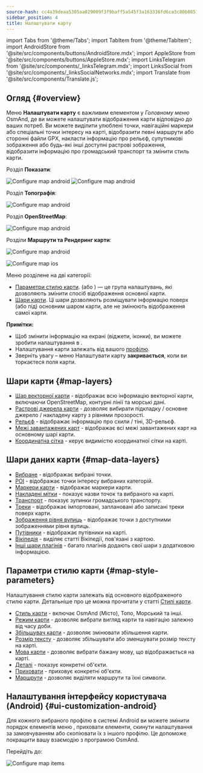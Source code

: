 ```yaml
---
source-hash: cc4a39deaa5305aa029009f3f9baff5a545f3a163336fd6ca3c80b085166c351
sidebar_position: 4
title: Налаштувати карту
---
```

import Tabs from '@theme/Tabs';
import TabItem from '@theme/TabItem';
import AndroidStore from '@site/src/components/buttons/AndroidStore.mdx';
import AppleStore from '@site/src/components/buttons/AppleStore.mdx';
import LinksTelegram from '@site/src/components/_linksTelegram.mdx';
import LinksSocial from '@site/src/components/_linksSocialNetworks.mdx';
import Translate from '@site/src/components/Translate.js';



## Огляд {#overview}

Меню **Налаштувати карту** є важливим елементом у *Головному меню* OsmAnd, де ви можете налаштувати відображення карти відповідно до ваших потреб. Ви можете виділити улюблені точки, навігаційні маркери або спеціальні точки інтересу на карті, відобразити певні маршрути або сторонні файли GPX, накласти інформацію про рельєф, супутникові зображення або будь-які інші доступні растрові зображення, відобразити інформацію про громадський транспорт та змінити стиль карти.

<Tabs groupId="operating-systems" queryString="current-os">

<TabItem value="android" label="Android">

Розділ **Показати**:

![Configure map android](@site/static/img/map/configure_map_show1_andr.png) ![Configure map android](@site/static/img/map/configure_map_show2_andr.png)

Розділ **Топографія**:

![Configure map android](@site/static/img/map/configure_map_topography_andr.png)

Розділ **OpenStreetMap**:

![Configure map android](@site/static/img/map/configure_map_osm_andr.png)

Розділи **Маршрути та Рендеринг карти**:

![Configure map android](@site/static/img/map/configure_map_routes&Map_rendering_andr.png)

</TabItem>

<TabItem value="ios" label="iOS">

![Configure map ios](@site/static/img/map/configure-map-ios.png)

</TabItem>

</Tabs>


Меню **<Translate android="true" ids="configure_map"/>** розділене на дві категорії:

- [Параметри стилю карти](#map-style-parameters). **<Translate android="true" ids="map_widget_map_rendering"/>** (або **<Translate ios="true" ids="map_widget_renderer"/>**) — це група налаштувань, які дозволяють змінити спосіб відображення основної карти.
- [Шари карти](#map-layers). Ці шари дозволяють розміщувати інформацію поверх (або під) основним шаром карти, але не змінюють відображення самої карти.

**Примітки:**

- Щоб змінити інформацію на екрані (віджети, іконки), ви можете зробити налаштування в [<Translate android="true" ids="layer_map_appearance"/>](../widgets/index.md).
- Налаштування карти залежать від вашого [профілю](../personal/profiles.md).
- Зверніть увагу – меню Налаштувати карту **закривається**, коли ви торкаєтеся поля карти.

## Шари карти {#map-layers}

- [Шар векторної карти](../map/vector-maps.md) - відображає всю інформацію векторної карти, включаючи OpenStreetMap, контурні лінії та морські дані.
- [Растрові джерела карти](../map/raster-maps.md#select-raster-maps) - дозволяє вибирати підкладку / основне джерело / накладену карту з рівнями прозорості.
- [Рельєф](../plugins/topography.md#hillshade-slope-and-altitude-layers) - відображає інформацію про схили / тіні, 3D-рельєф.
- [Межі завантажених карт](../map/vector-maps.md#show-borders) - відображає всі межі завантажених карт на основному шарі карти.
- [Координатна сітка](../map/vector-maps.md#coordinates-grid) - керує видимістю координатної сітки на карті.

## Шари даних карти {#map-data-layers}

- [Вибране](../map/point-layers-on-map.md) - відображає вибрані точки.
- [POI](../map/point-layers-on-map.md) - відображає точки інтересу вибраних категорій.
- [Маркери карти](../map/point-layers-on-map.md) - відображає маркери карти.
- [Накладені мітки](../map/point-layers-on-map.md) - показує назви точок та вибраного на карті.
- [Транспорт](../map/vector-maps.md#transport) - показує зупинки громадського транспорту.
- [Треки](../map/tracks/index.md) - відображає імпортовані, заплановані або записані треки поверх карти.
- [Зображення рівня вулиць](../plugins/mapillary.md#map-layer) - відображає точки з доступними зображеннями рівня вулиць.
- [Путівники](../plan-route/travel-guides.md) - відображає путівники на карті.
- [Вікіпедія](../plugins/wikipedia.md) - виділяє статті Вікіпедії, пов'язані з картою.
- [Інші шари плагінів](../plugins/index.md#configure-plugin) - багато плагінів додають свої шари з додатковою інформацією.

## Параметри стилю карти {#map-style-parameters}

Налаштування стилю карти залежать від основного відображеного стилю карти. Детальніше про це можна прочитати у статті [Стилі карти](../map/vector-maps).

- [Стиль карти](../map/vector-maps.md#default-map-styles) - включає OsmAnd (Місто), Топо, Морський та інші.
- [Режим карти](../map/vector-maps.md#map-mode) - дозволяє вибрати вигляд карти та навігацію залежно від часу доби.
- [Збільшувач карти](../map/vector-maps.md#map-magnifier) - дозволяє змінювати збільшення карти.
- [Розмір тексту](../map/vector-maps.md#text-size) - дозволяє збільшувати або зменшувати розмір тексту на карті.
- [Мова карти](../map/vector-maps.md#map-language) - дозволяє вибрати бажану мову, що відображається на карті.
- [Деталі](../map/vector-maps.md#details) - показує конкретні об'єкти.
- [Приховати](../map/vector-maps.md#hide) - приховує конкретні об'єкти.
- [Маршрути](../map/vector-maps.md#routes) - дозволяє виділяти маршрути та їхні символи.

## Налаштування інтерфейсу користувача (Android) {#ui-customization-android}

Для кожного вибраного профілю в системі Android ви можете змінити порядок елементів меню <Translate android="true" ids="configure_map"/>, приховати елементи, скинути налаштування за замовчуванням або скопіювати їх з іншого профілю. Це допоможе покращити вашу взаємодію з програмою OsmAnd.

Перейдіть до: *<Translate android="true" ids="shared_string_menu,configure_profile,ui_customization,configure_map"/>*

![Configure map items ](@site/static/img/settings/configure-screen-ui-customization.png)